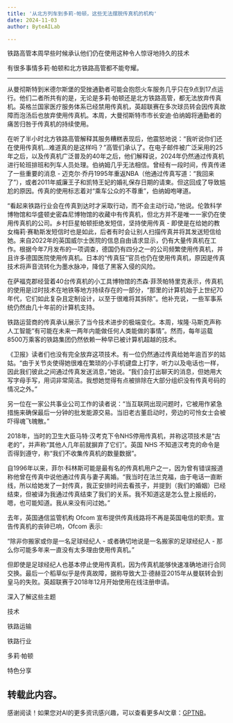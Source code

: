 ```yaml
---
title: '从北方列车到多莉·帕顿，这些无法摆脱传真机的机构'
date: 2024-11-03
author: ByteAILab

---
```


铁路高管本周早些时候承认他们仍在使用这种令人惊讶地持久的技术

有很多事情多莉·帕顿和北方铁路高管都不能夸耀。

---
从曼彻斯特到米德尔斯堡的受挫通勤者可能会抱怨火车服务几乎只在9点到17点运行。他们二者所共有的是，无论是多莉·帕顿还是北方铁路高管，都无法放弃传真机。英格兰国家医疗服务体系已经禁用传真机，英超联赛在多次球员转会因传真故障而泡汤后也放弃使用传真机。本周，大曼彻斯特市市长安迪·伯纳姆将通勤者的痛苦归咎于传真机的持续使用。

在听了半小时北方铁路高管解释其服务糟糕表现后，他震怒地说：“我听说你们还在使用传真机...难道真的是这样吗？”高管们承认了。在电子邮件被广泛采用的25年之后，以及传真机广泛普及的40年之后，他们解释说，2024年仍然通过传真机进行轮班排班和列车人员处理。伯纳姆几乎无法相信。曾经有一段时间，传真传递了一些重要的消息 - 迈克尔·乔丹1995年重返NBA（他通过传真写道：“我回来了”），或者2011年威廉王子和凯特王妃的婚礼保存日期的请柬。但这回成了导致尴尬的原因。传真的使用标志着对“乘车公众的不尊重”，伯纳姆咆哮道。

“看起来铁路行业会在传真到达时才采取行动，而不会主动行动，”他说。伦敦科学博物馆和华盛顿史密森尼博物馆的收藏中有传真机，但北方并不是唯一一家仍在使用传真机的公司。乡村巨星帕顿拒绝发短信，坚持使用传真 - 即使是在给她的教女梅莉·赛勒斯发短信时也是如此，后者有时会让别人扫描传真并将其发送短信给她。来自2022年的英国威尔士医院的信息自由请求显示，仍有大量传真机在工作。根据今年7月发布的一项调查，德国仍有四分之一的公司频繁使用传真机，并且许多德国医院使用传真机。日本的“传真狂”官员也仍在使用传真机，原因是传真技术将声音流转化为墨水脉冲，降低了黑客入侵的风险。

在萨福克郡经营着40台传真机的小工具博物馆的杰森·菲茨帕特里克表示，传真机的使用是过时技术在地铁等地方持续存在的一部分，“那里的计算机始于上世纪70年代，它们如此复杂且定制设计，以至于很难将其拆除”。他补充说，一些军事系统仍然由几十年前的计算机支持。

铁路运营商的传真承认展示了当今技术进步的极端变化。本周，埃隆·马斯克声称人工智能“有可能在未来一两年内能做任何人类能做的事情”。然而，每年运载8500万乘客的铁路集团仍然依赖一种早已被计算机超越的技术。

《卫报》读者们也没有完全放弃这项技术。有一位仍然通过传真给她年逾百岁的姑姑。“由于关节炎使得她很难在繁琐的小手机键盘上打字，听力以及电话也一样，因此我们彼此之间通过传真发送消息，”她说。“我们会打出聊天的消息，但她用大写字母手写，用词非常简洁。我想她觉得有点被排除在大部分组织没有传真号码的情况之外。”

另一位在一家公共事业公司工作的读者说：“当互联网出现问题时，它被用作紧急措施来确保最后一分钟的批发能源交易。当旧老古董启动时，旁边的可怜女士会被吓得魂飞魄散。”

2018年，当时的卫生大臣马特·汉考克下令NHS停用传真机，并称这项技术是“古老的”，并声称“其他人几年前就摒弃了它们”。英国 NHS 不知道汉考克的命令是否得到遵守，称“我们不收集传真机的数量数据”。

自1996年以来，菲尔·科林斯可能是最有名的传真机用户之一，因为曾有错误报道称他曾在传真中说他通过传真与妻子离婚。“我当时在法兰克福，由于电话一直断线，所以给她发了一封传真，我正安排时间去看孩子，并提到（我们的婚姻）已经结束，但被译为我通过传真结束了我们的关系。我不知道这是怎么登上报纸的，嗯，也可能知道。我从来没有问过她。”

去年，英国通信监管机构 Ofcom 宣布提供传真线路将不再是英国电信的职责。宣告传真机的丧钟已响，Ofcom 表示:

“除非你搬家或你是一名足球经纪人 - 或者确切地说是一名搬家的足球经纪人 - 那么你可能多年来一直没有太多理由使用传真机。”

但即使是足球经纪人也基本停止使用传真机，因为传真机能够快速准确地进行合同交换。最后一个稻草似乎是传真故障，据称导致大卫·德赫亚2015年从曼联转会到皇马的失败。英超联赛于2018年12月开始使用在线注册申请。

深入了解这些主题

技术

铁路运输

铁路行业

多莉·帕顿

特色分享

转载此内容。
---
感谢阅读！如果您对AI的更多资讯感兴趣，可以查看更多AI文章：[GPTNB](https://gptnb.com)。